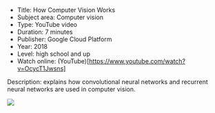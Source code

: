 * Title: How Computer Vision Works
* Subject area: Computer vision
* Type: YouTube video
* Duration: 7 minutes
* Publisher: Google Cloud Platform
* Year: 2018
* Level: high school and up
* Watch online: (YouTube)[https://www.youtube.com/watch?v=OcycT1Jwsns]

Description: explains how convolutional neural networks and recurrent neural networks are used in computer vision.


![](https://github.com/touretzkyds/ai4k12/raw/master/images/How-Computer-Vision-Works-video.png)

